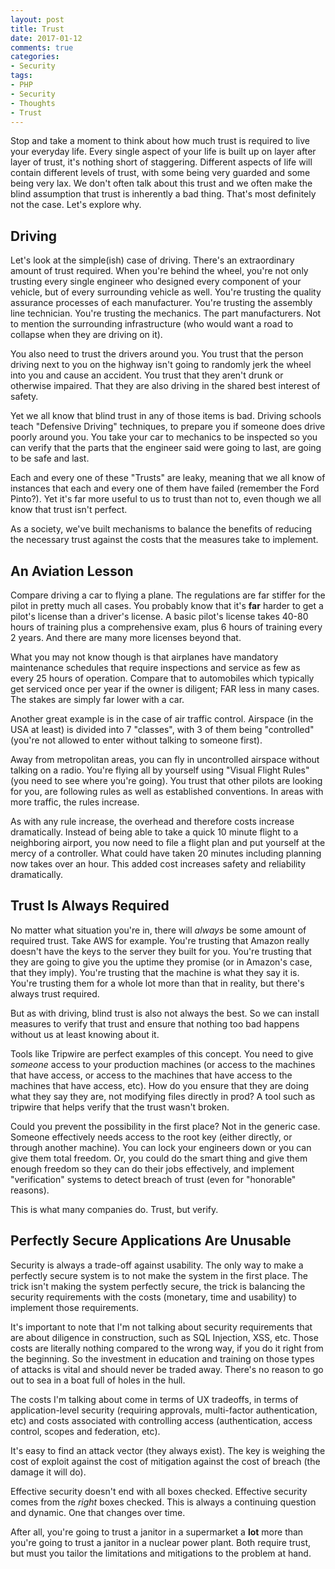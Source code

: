 ```yaml
---
layout: post
title: Trust
date: 2017-01-12
comments: true
categories:
- Security
tags:
- PHP
- Security
- Thoughts
- Trust
---
```

Stop and take a moment to think about how much trust is required to live your everyday life. Every single aspect of your life is built up on layer after layer of trust, it's nothing short of staggering. Different aspects of life will contain different levels of trust, with some being very guarded and some being very lax. We don't often talk about this trust and we often make the blind assumption that trust is inherently a bad thing. That's most definitely not the case. Let's explore why.

<!--more-->

## Driving

Let's look at the simple(ish) case of driving. There's an extraordinary amount of trust required. When you're behind the wheel, you're not only trusting every single engineer who designed every component of your vehicle, but of every surrounding vehicle as well. You're trusting the quality assurance processes of each manufacturer. You're trusting the assembly line technician. You're trusting the mechanics. The part manufacturers. Not to mention the surrounding infrastructure (who would want a road to collapse when they are driving on it).

You also need to trust the drivers around you. You trust that the person driving next to you on the highway isn't going to randomly jerk the wheel into you and cause an accident. You trust that they aren't drunk or otherwise impaired. That they are also driving in the shared best interest of safety.

Yet we all know that blind trust in any of those items is bad. Driving schools teach "Defensive Driving" techniques, to prepare you if someone does drive poorly around you. You take your car to mechanics to be inspected so you can verify that the parts that the engineer said were going to last, are going to be safe and last.

Each and every one of these "Trusts" are leaky, meaning that we all know of instances that each and every one of them have failed (remember the Ford Pinto?). Yet it's far more useful to us to trust than not to, even though we all know that trust isn't perfect.

As a society, we've built mechanisms to balance the benefits of reducing the necessary trust against the costs that the measures take to implement.

## An Aviation Lesson

Compare driving a car to flying a plane. The regulations are far stiffer for the pilot in pretty much all cases. You probably know that it's **far** harder to get a pilot's license than a driver's license. A basic pilot's license takes 40-80 hours of training plus a comprehensive exam, plus 6 hours of training every 2 years. And there are many more licenses beyond that.

What you may not know though is that airplanes have mandatory maintenance schedules that require inspections and service as few as every 25 hours of operation. Compare that to automobiles which typically get serviced once per year if the owner is diligent; FAR less in many cases. The stakes are simply far lower with a car.

Another great example is in the case of air traffic control. Airspace (in the USA at least) is divided into 7 "classes", with 3 of them being "controlled" (you're not allowed to enter without talking to someone first).

Away from metropolitan areas, you can fly in uncontrolled airspace without talking on a radio. You're flying all by yourself using "Visual Flight Rules" (you need to see where you're going). You trust that other pilots are looking for you, are following rules as well as established conventions. In areas with more traffic, the rules increase.

As with any rule increase, the overhead and therefore costs increase dramatically. Instead of being able to take a quick 10 minute flight to a neighboring airport, you now need to file a flight plan and put yourself at the mercy of a controller. What could have taken 20 minutes including planning now takes over an hour. This added cost increases safety and reliability dramatically.

## Trust Is Always Required

No matter what situation you're in, there will *always* be some amount of required trust. Take AWS for example. You're trusting that Amazon really doesn't have the keys to the server they built for you. You're trusting that they are going to give you the uptime they promise (or in Amazon's case, that they imply). You're trusting that the machine is what they say it is. You're trusting them for a whole lot more than that in reality, but there's always trust required.

But as with driving, blind trust is also not always the best. So we can install measures to verify that trust and ensure that nothing too bad happens without us at least knowing about it.

Tools like Tripwire are perfect examples of this concept. You need to give *someone* access to your production machines (or access to the machines that have access, or access to the machines that have access to the machines that have access, etc). How do you ensure that they are doing what they say they are, not modifying files directly in prod? A tool such as tripwire that helps verify that the trust wasn't broken.

Could you prevent the possibility in the first place? Not in the generic case. Someone effectively needs access to the root key (either directly, or through another machine). You can lock your engineers down or you can give them total freedom. Or, you could do the smart thing and give them enough freedom so they can do their jobs effectively, and implement "verification" systems to detect breach of trust (even for "honorable" reasons).

This is what many companies do. Trust, but verify.

## Perfectly Secure Applications Are Unusable

Security is always a trade-off against usability. The only  way to make a perfectly secure system is to not make the system in the first place. The trick isn't making the system perfectly secure, the trick is balancing the security requirements with the costs (monetary, time and usability) to implement those requirements.

It's important to note that I'm not talking about security requirements that are about diligence in construction, such as SQL Injection, XSS, etc. Those costs are literally nothing compared to the wrong way, if you do it right from the beginning. So the investment in education and training on those types of attacks is vital and should never be traded away. There's no reason to go out to sea in a boat full of holes in the hull.

The costs I'm talking about come in terms of UX tradeoffs, in terms of application-level security (requiring approvals, multi-factor authentication, etc) and costs associated with controlling access (authentication, access control, scopes and federation, etc).

It's easy to find an attack vector (they always exist). The key is weighing the cost of exploit against the cost of mitigation against the cost of breach (the damage it will do).

Effective security doesn't end with all boxes checked. Effective security comes from the *right* boxes checked. This is always a continuing question and dynamic. One that changes over time.

After all, you're going to trust a janitor in a supermarket a **lot** more than you're going to trust a janitor in a nuclear power plant. Both require trust, but must you tailor the limitations and mitigations to the problem at hand.
